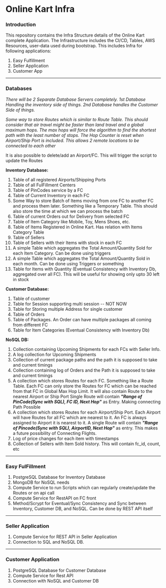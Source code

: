 # Online Kart Infra

### Introduction
This repository contains the Infra Structure details of the Online Kart complete Application. The Infrastructure includes the CI/CD, Tables, AWS Resources, user-data used during bootstrap. This includes Infra for following applications:
1. Easy Fulfillment
2. Seller Application
3. Customer App

___
### Databases
_There will be 2 Separate Database Servers completely. 1st Database Handling the inventory side of things. 2nd Database handles the Customer Side of things._

_Some way to store Routes which is similar to Route Table. This should consider that air travel might be faster than land travel and a global maximum hops.
The max hops will force the algorithm to find the shortest path with the least number of stops. The Hop Counter is reset when
Airport/Ship Port is included. This allows 2 remote locations to be connected to each other_

It is also possible to delete/add an Airport/FC. This will trigger the script to update the Routes

**Inventory Database:**
1. Table of all registered Airports/Shipping Ports
2. Table of all FulFillment Centers
3. Table of PinCodes service by a FC
4. Table of Current Inventory in each FC
5. Some Way to store Batch of Items moving from one FC to another FC and process them later. Something like a Temporary Table.
   This should also store the time at which we can process the batch
6. Table of current Orders out for Delivery from selected FC
7. Table of Item Category like Mobile, Toy, Mens Shoes, etc.
8. Table of Items Registered in Online Kart.  Has relation with Items Category Table
9. Table of Sellers
10. Table of Sellers with their Items with stock in each FC
11. A simple Table which aggregates the Total Amount/Quantity Sold for each Item Category. Can be done using triggers
12. A simple Table which aggregates the Total Amount/Quantity Sold in each month. Can be done using Triggers or something
13. Table for Items with Quantity (Eventual Consistency with Inventory Db, aggregated over all FC). This will be useful
    for showing only upto 30 left in stock

**Customer Database:**
1. Table of customer
2. Table for Session supporting multi session -- NOT NOW
3. Table for Storing multiple Address for single customer
4. Table of Orders
5. Table of Packages. An Order can have multiple packages all coming from different FC
6. Table for Item Categories (Eventual Consistency with Inventory Db)

**NoSQL DB:**
1. Collection containing Upcoming Shipments for each FCs with Seller Info.
2. A log collection for Upcoming Shipments
3. Collection of current package paths and the path it is supposed to take and current timings
4. Collection containing log of Orders and the Path it is supposed to take and current timings
5. A collection which stores Routes for each FC. Something like a Route Table. Each FC can only store the Routes for FC which
   can be reached from that FC in Global Max Hop Limit. It will also contain Route to the nearest Airport or Ship Port
   Single Route will contain _**"Range of PinCode(Sync with SQL), FC ID, Next Hop"**_ as Entry. Making connecting Path Possible
6. A collection which stores Routes for each Airport/Ship Port. Each Airport will have Routes for all FC which are nearest to it.
   An FC is always assigned to Airport it is nearest to it. A single Route will contain 
   _**"Range of Pincode(Sync with SQL), AirportID, Next Hop"**_ as entry. This makes a future possibility of Connecting Flights.
7. Log of price changes for each item with timestamps
8. Collection of Sellers with Item Sold history. This will contain fc_id, count, etc
___
### Easy FulFillment
1. PostgreSQL Database for Inventory Database
2. MongoDB for NoSQL needs
3. Compute Service to run Scripts which can regularly create/update the Routes or on api call
4. Compute Service for RestAPI on FC front
5. Method/Scrypt for Eventual/Sync Consistency and Sync between Inventory, Customer DB, and NoSQL. Can be done by REST API itself
___
### Seller Application
1. Compute Service for REST API in Seller Application
2. Connection to SQL and NoSQL DB.
___
### Customer Application
1. PostgreSQL Database for Customer Database
2. Compute Service for Rest API
3. Connection with NoSQL and Customer DB


